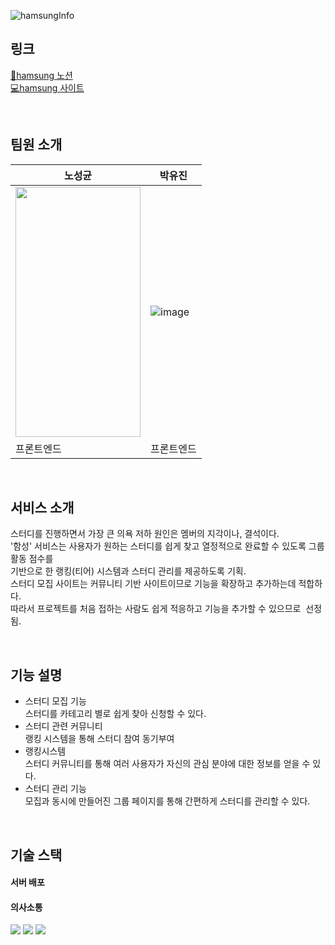
![hamsungInfo](https://github.com/user-attachments/assets/0bf3b7f7-a023-4b4a-a6cc-343cf8b18ea9)

## 링크

[📔hamsung 노션](https://educated-eggplant-a88.notion.site/a80b0466baa84367ab63f50015ab11b8)<br>
[💻hamsung 사이트](https://www.hamsungstudy.com/)

<br>

## 팀원 소개
|노성균|박유진|
|----|---|
|<img src="https://github.com/user-attachments/assets/b6949782-5f9e-4905-8e6f-96d102063c53" width=200px height=400px />|![image](https://github.com/user-attachments/assets/71b82c36-cc30-4b2f-924e-388dd54ab218)|
|프론트엔드|프론트엔드|

<br>

## 서비스 소개
스터디를 진행하면서 가장 큰 의욕 저하 원인은 멤버의 지각이나, 결석이다.   
'함성' 서비스는 사용자가 원하는 스터디를 쉽게 찾고 열정적으로 완료할 수 있도록 그룹 활동 점수를    
기반으로 한 랭킹(티어) 시스템과 스터디 관리를 제공하도록 기획.   
스터디 모집 사이트는 커뮤니티 기반 사이트이므로 기능을 확장하고 추가하는데 적합하다.   
따라서 프로젝트를 처음 접하는 사람도 쉽게 적응하고 기능을 추가할 수 있으므로  선정됨.



<br>


## 기능 설명

- 스터디 모집 기능   
  스터디를 카테고리 별로 쉽게 찾아 신청할 수 있다.
- 스터디 관련 커뮤니티   
  랭킹 시스템을 통해 스터디 참여 동기부여
- 랭킹시스템   
  스터디 커뮤니티를 통해 여러 사용자가 자신의 관심 분야에 대한 정보를 얻을 수 있다.
- 스터디 관리 기능   
  모집과 동시에 만들어진 그룹 페이지를 통해 간편하게 스터디를 관리할 수 있다.




<br>

## 기술 스택


#### 서버 배포


#### 의사소통
<img src="https://img.shields.io/badge/Notion-000000?style=for-the-badge&logo=notion&logoColor=white"/> <img src="https://img.shields.io/badge/github-181717?style=for-the-badge&logo=github&logoColor=white"/>
<img src="https://img.shields.io/badge/discord-5865F2?style=for-the-badge&logo=discord&logoColor=white"/>

